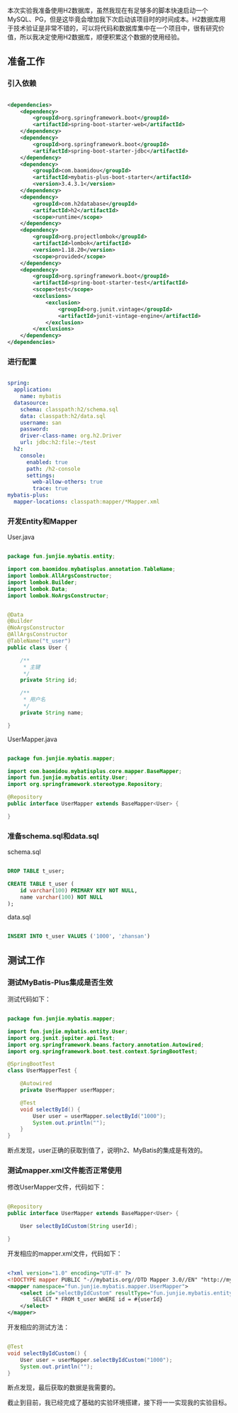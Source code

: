本次实验我准备使用H2数据库，虽然我现在有足够多的脚本快速启动一个MySQL、PG，但是这毕竟会增加我下次启动该项目时的时间成本。H2数据库用于技术验证是非常不错的，可以将代码和数据库集中在一个项目中，很有研究价值，所以我决定使用H2数据库，顺便积累这个数据的使用经验。

## 准备工作

### 引入依赖

~~~ xml

<dependencies>
    <dependency>
        <groupId>org.springframework.boot</groupId>
        <artifactId>spring-boot-starter-web</artifactId>
    </dependency>
    <dependency>
        <groupId>org.springframework.boot</groupId>
        <artifactId>spring-boot-starter-jdbc</artifactId>
    </dependency>
    <dependency>
        <groupId>com.baomidou</groupId>
        <artifactId>mybatis-plus-boot-starter</artifactId>
        <version>3.4.3.1</version>
    </dependency>
    <dependency>
        <groupId>com.h2database</groupId>
        <artifactId>h2</artifactId>
        <scope>runtime</scope>
    </dependency>
    <dependency>
        <groupId>org.projectlombok</groupId>
        <artifactId>lombok</artifactId>
        <version>1.18.20</version>
        <scope>provided</scope>
    </dependency>
    <dependency>
        <groupId>org.springframework.boot</groupId>
        <artifactId>spring-boot-starter-test</artifactId>
        <scope>test</scope>
        <exclusions>
            <exclusion>
                <groupId>org.junit.vintage</groupId>
                <artifactId>junit-vintage-engine</artifactId>
            </exclusion>
        </exclusions>
    </dependency>
</dependencies>

~~~

### 进行配置

~~~ yaml

spring:
  application:
    name: mybatis
  datasource:
    schema: classpath:h2/schema.sql
    data: classpath:h2/data.sql
    username: san
    password:
    driver-class-name: org.h2.Driver
    url: jdbc:h2:file:~/test
  h2:
    console:
      enabled: true
      path: /h2-console
      settings:
        web-allow-others: true
        trace: true
mybatis-plus:
  mapper-locations: classpath:mapper/*Mapper.xml

~~~

### 开发Entity和Mapper

User.java

~~~ java

package fun.junjie.mybatis.entity;

import com.baomidou.mybatisplus.annotation.TableName;
import lombok.AllArgsConstructor;
import lombok.Builder;
import lombok.Data;
import lombok.NoArgsConstructor;


@Data
@Builder
@NoArgsConstructor
@AllArgsConstructor
@TableName("t_user")
public class User {

    /**
     * 主键
     */
    private String id;

    /**
     * 用户名
     */
    private String name;

}

~~~

UserMapper.java

~~~ java

package fun.junjie.mybatis.mapper;

import com.baomidou.mybatisplus.core.mapper.BaseMapper;
import fun.junjie.mybatis.entity.User;
import org.springframework.stereotype.Repository;

@Repository
public interface UserMapper extends BaseMapper<User> {

}

~~~


### 准备schema.sql和data.sql

schema.sql

~~~ sql

DROP TABLE t_user;

CREATE TABLE t_user (
	id varchar(100) PRIMARY KEY NOT NULL,
	name varchar(100) NOT NULL
);

~~~

data.sql

~~~ sql

INSERT INTO t_user VALUES ('1000', 'zhansan')

~~~


## 测试工作

### 测试MyBatis-Plus集成是否生效

测试代码如下：

~~~ java

package fun.junjie.mybatis.mapper;

import fun.junjie.mybatis.entity.User;
import org.junit.jupiter.api.Test;
import org.springframework.beans.factory.annotation.Autowired;
import org.springframework.boot.test.context.SpringBootTest;

@SpringBootTest
class UserMapperTest {

    @Autowired
    private UserMapper userMapper;

    @Test
    void selectById() {
        User user = userMapper.selectById("1000");
        System.out.println("");
    }
}

~~~

断点发现，user正确的获取到值了，说明h2、MyBatis的集成是有效的。

### 测试mapper.xml文件能否正常使用

修改UserMapper文件，代码如下：

~~~ java

@Repository
public interface UserMapper extends BaseMapper<User> {

    User selectByIdCustom(String userId);

}

~~~

开发相应的mapper.xml文件，代码如下：

~~~ xml

<?xml version="1.0" encoding="UTF-8" ?>
<!DOCTYPE mapper PUBLIC "-//mybatis.org//DTD Mapper 3.0//EN" "http://mybatis.org/dtd/mybatis-3-mapper.dtd" >
<mapper namespace="fun.junjie.mybatis.mapper.UserMapper">
    <select id="selectByIdCustom" resultType="fun.junjie.mybatis.entity.User">
        SELECT * FROM t_user WHERE id = #{userId}
    </select>
</mapper>

~~~

开发相应的测试方法：

~~~ java

@Test
void selectByIdCustom() {
    User user = userMapper.selectByIdCustom("1000");
    System.out.println("");
}

~~~

断点发现，最后获取的数据是我需要的。

截止到目前，我已经完成了基础的实验环境搭建，接下将一一实现我的实验目标。
